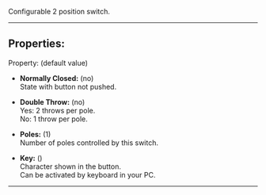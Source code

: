 Configurable 2 position switch.

---

## Properties:
Property: (default value)

- **Normally Closed:** (no) <br>
   State with button not pushed. <br>

- **Double Throw:** (no) <br>
   Yes: 2 throws per pole. <br>
   No: 1 throw per pole. <br>

- **Poles:** (1) <br>
   Number of poles controlled by this switch. <br>

- **Key:** () <br>
   Character shown in the button. <br>
   Can be activated by keyboard in your PC. <br>

---

